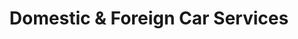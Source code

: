 ---
title: "Domestic & Foreign Car Services"
url: /south-euclid/domestic-and-foreign-car-services/
shop: car repair
---